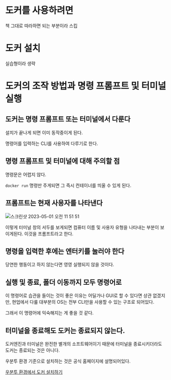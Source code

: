 # 도커를 사용하려면

책 그대로 따라하면 되는 부분이라 스킵

# 도커 설치

실습형이라 생략

# 도커의 조작 방법과 명령 프롬프트 및 터미널 실행

## 도커는 명령 프롬프트 또는 터미널에서 다룬다

설치가 끝나게 되면 이미 동작중이게 된다.

명령어를 입력하는 CLI를 사용하여 다루기로 한다.

## 명령 프롬프트 및 터미널에 대해 주의할 점

명령문은 어렵지 않다.

`docker run` 명령만 주게되면 그 즉시 컨테이너를 띄울 수 있게 된다.

## 프롬프트는 현재 사용자를 나타낸다

![스크린샷 2023-05-01 오전 11 51 51](https://user-images.githubusercontent.com/74235102/235668734-d263ef7f-021c-4afe-848c-715936938003.png)

이렇게 터미널 창의 서두를 보게되면 컴퓨터 이름 및 사용자 유형을 나타내는 부분이 보이게된다. 이것을 프롬프트라고 한다.

## 명령을 입력한 후에는 엔터키를 눌러야 한다

당연한 행동이고 하지 않는다면 영영 실행되지 않을 것이다.

## 실행 및 종료, 폴더 이동까지 모두 명령어로

이 명령어로 습관을 들이는 것이 좋은 이유는 어딜가나 GUI로 할 수 있다면 상관 없겠지만, 현업에서 다룰 대부분의 OS는 전부 CLI만을 사용할 수 있는 구조로 되어있다.

그래서 이 명령어에 익숙해지는 게 좋을 것 같다.

## 터미널을 종료해도 도커는 종료되지 않는다.

도커엔진과 터미널은 완전한 별개의 소프트웨어이기 때문에 터미널을 종료시키더라도 도커는 종료되는 것은 아니다.

우분투 환경 기준으로 설치하는 것은 공식 홈페이지에 설명되어있다.

[우분투 환경에서 도커 설치하기](https://docs.docker.com/engine/install/ubuntu/)